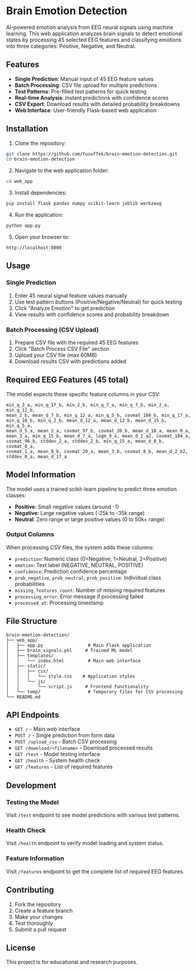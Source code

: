 # Brain Emotion Detection

AI-powered emotion analysis from EEG neural signals using machine learning. This web application analyzes brain signals to detect emotional states by processing 45 selected EEG features and classifying emotions into three categories: Positive, Negative, and Neutral.

## Features

- **Single Prediction**: Manual input of 45 EEG feature values
- **Batch Processing**: CSV file upload for multiple predictions
- **Test Patterns**: Pre-filled test patterns for quick testing
- **Real-time Analysis**: Instant predictions with confidence scores
- **CSV Export**: Download results with detailed probability breakdowns
- **Web Interface**: User-friendly Flask-based web application

## Installation

1. Clone the repository:
```bash
git clone https://github.com/YusufTek/brain-emotion-detection.git
cd brain-emotion-detection
```

2. Navigate to the web application folder:
```bash
cd web_app
```

3. Install dependencies:
```bash
pip install flask pandas numpy scikit-learn joblib werkzeug
```

4. Run the application:
```bash
python app.py
```

5. Open your browser to:
```
http://localhost:8000
```

## Usage

### Single Prediction
1. Enter 45 neural signal feature values manually
2. Use test pattern buttons (Positive/Negative/Neutral) for quick testing
3. Click "Analyze Emotion" to get prediction
4. View results with confidence scores and probability breakdown

### Batch Processing (CSV Upload)
1. Prepare CSV file with the required 45 EEG features
2. Click "Batch Process CSV File" section
3. Upload your CSV file (max 60MB)
4. Download results CSV with predictions added

## Required EEG Features (45 total)

The model expects these specific feature columns in your CSV:

```
min_q_2_a, min_q_17_b, min_2_b, min_q_7_a, min_q_7_b, min_2_a, min_q_12_b, 
mean_2_b, mean_d_7_b, min_q_12_a, min_q_5_b, covmat_104_b, min_q_17_a, 
min_q_10_b, min_q_2_b, mean_d_12_a, mean_d_12_b, mean_d_15_b, min_q_5_a, 
mean_d_5_a, mean_2_a, covmat_97_b, covmat_20_b, mean_d_18_a, mean_0_a, 
mean_3_a, min_q_15_b, mean_d_7_a, logm_9_a, mean_d_2_a2, covmat_104_a, 
covmat_96_b, stddev_2_a, stddev_2_b, min_q_15_a, mean_d_8_b, covmat_8_a, 
covmat_1_a, mean_0_b, covmat_20_a, mean_3_b, covmat_8_b, mean_d_2_b2, 
stddev_0_a, mean_d_17_a
```

## Model Information

The model uses a trained scikit-learn pipeline to predict three emotion classes:

- **Positive**: Small negative values (around -1)
- **Negative**: Large negative values (-25k to -35k range)  
- **Neutral**: Zero range or large positive values (0 to 50k+ range)

### Output Columns
When processing CSV files, the system adds these columns:
- `prediction`: Numeric class (0=Negative, 1=Neutral, 2=Positive)
- `emotion`: Text label (NEGATIVE, NEUTRAL, POSITIVE)
- `confidence`: Prediction confidence percentage
- `prob_negative`, `prob_neutral`, `prob_positive`: Individual class probabilities
- `missing_features_count`: Number of missing required features
- `processing_error`: Error message if processing failed
- `processed_at`: Processing timestamp

## File Structure

```
brain-emotion-detection/
├── web_app/
│   ├── app.py                 # Main Flask application
│   ├── brain_signals.pkl     # Trained ML model
│   ├── templates/
│   │   └── index.html         # Main web interface
│   ├── static/
│   │   ├── css/
│   │   │   └── style.css    # Application styles
│   │   └── js/
│   │       └── script.js     # Frontend functionality
│   └── temp/                  # Temporary files for CSV processing
└── README.md
```

## API Endpoints

- `GET /` - Main web interface
- `POST /` - Single prediction from form data
- `POST /upload_csv` - Batch CSV processing
- `GET /download/<filename>` - Download processed results
- `GET /test` - Model testing interface
- `GET /health` - System health check
- `GET /features` - List of required features

## Development

### Testing the Model
Visit `/test` endpoint to see model predictions with various test patterns.

### Health Check
Visit `/health` endpoint to verify model loading and system status.

### Feature Information
Visit `/features` endpoint to get the complete list of required EEG features.

## Contributing

1. Fork the repository
2. Create a feature branch
3. Make your changes
4. Test thoroughly
5. Submit a pull request

## License

This project is for educational and research purposes.
